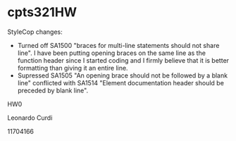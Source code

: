 # cpts321HW

StyleCop changes:
- Turned off SA1500 "braces for multi-line statements should not share line". I have been putting opening braces on the same line as the function header since I started coding and I firmly believe that it is better formatting than giving it an entire line.
- Supressed SA1505 "An opening brace should not be followed by a blank line" conflicted with SA1514 "Element documentation header should be preceded by blank line".

HW0

Leonardo Curdi

11704166

